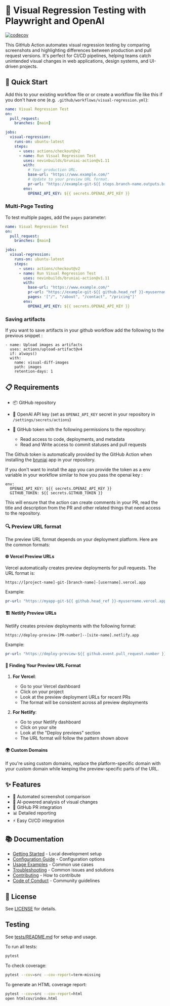 # 🎨 Visual Regression Testing with Playwright and OpenAI

[![codecov](https://codecov.io/gh/nevinbuilds/bruniai-action/graph/badge.svg?token=83PQIAM92U)](https://codecov.io/gh/nevinbuilds/bruniai-action)

This GitHub Action automates visual regression testing by comparing screenshots and highlighting differences between production and pull request versions. It's perfect for CI/CD pipelines, helping teams catch unintended visual changes in web applications, design systems, and UI-driven projects.

## 🚀 Quick Start

Add this to your existing workflow file or or create a workflow file like this if you don't have one (e.g. `.github/workflows/visual-regression.yml`):

```yaml
name: Visual Regression Test
on:
  pull_request:
    branches: [main]

jobs:
  visual-regression:
    runs-on: ubuntu-latest
    steps:
      - uses: actions/checkout@v2
      - name: Run Visual Regression Test
        uses: nevinbuilds/bruniai-action@v1.11
        with:
          # Your production URL.
          base-url: "https://www.example.com/"
          # Update to your preview URL format.
          pr-url: "https://example-git-${{ steps.branch-name.outputs.branch_name }}-{{github.actor}}.vercel.app"
        env:
          OPENAI_API_KEY: ${{ secrets.OPENAI_API_KEY }}
```

### Multi-Page Testing

To test multiple pages, add the `pages` parameter:

```yaml
name: Visual Regression Test
on:
  pull_request:
    branches: [main]

jobs:
  visual-regression:
    runs-on: ubuntu-latest
    steps:
      - uses: actions/checkout@v2
      - name: Run Visual Regression Test
        uses: nevinbuilds/bruniai-action@v1.11
        with:
          base-url: "https://www.example.com/"
          pr-url: "https://example-git-${{ github.head_ref }}-myusername.vercel.app"
          pages: '["/", "/about", "/contact", "/pricing"]'
        env:
          OPENAI_API_KEY: ${{ secrets.OPENAI_API_KEY }}
```

### Saving artifacts

If you want to save artifacts in your github workflow add the following to the previous snippet :

```
- name: Upload images as artifacts
  uses: actions/upload-artifact@v4
  if: always()
  with:
    name: visual-diff-images
    path: images
    retention-days: 1
```

## 📋 Requirements

- 📦 GitHub repository
- 🔑 OpenAI API key (set as `OPENAI_API_KEY` secret in your repository in `/settings/secrets/actions`)
- 🔐 GitHub token with the following permissions to the repository:

  - Read access to code, deployments, and metadata
  - Read and Write access to commit statuses and pull requests

The Github token is automatically provided by the GitHub Action when installing the [bruniai](https://github.com/apps/bruniai) app in your repository.

If you don't want to install the app you can provide the token as a env variable in your workflow similar to how you pass the openai key :

```
env:
  OPENAI_API_KEY: ${{ secrets.OPENAI_API_KEY }}
  GITHUB_TOKEN: ${{ secrets.GITHUB_TOKEN }}
```

This will ensure that the action can create comments in your PR, read the title and description from the PR and other related things that need access to the repository.

### 🔍 Preview URL format

The preview URL format depends on your deployment platform. Here are the common formats:

#### 🌐 Vercel Preview URLs

Vercel automatically creates preview deployments for pull requests. The URL format is:

```
https://[project-name]-git-[branch-name]-[username].vercel.app
```

Example:

```yaml
pr-url: "https://myapp-git-${{ github.head_ref }}-myusername.vercel.app"
```

#### 🏗️ Netlify Preview URLs

Netlify creates preview deployments with the following format:

```
https://deploy-preview-[PR-number]--[site-name].netlify.app
```

Example:

```yaml
pr-url: "https://deploy-preview-${{ github.event.pull_request.number }}--myapp.netlify.app"
```

#### 🔎 Finding Your Preview URL Format

1. **For Vercel**:

   - Go to your Vercel dashboard
   - Click on your project
   - Look at the preview deployment URLs for recent PRs
   - The format will be consistent across all preview deployments

2. **For Netlify**:
   - Go to your Netlify dashboard
   - Click on your site
   - Look at the "Deploy previews" section
   - The URL format will follow the pattern shown above

#### 🌍 Custom Domains

If you're using custom domains, replace the platform-specific domain with your custom domain while keeping the preview-specific parts of the URL.

## ✨ Features

- 📸 Automated screenshot comparison
- 🤖 AI-powered analysis of visual changes
- 🔄 GitHub PR integration
- 📊 Detailed reporting
- ⚡ Easy CI/CD integration

## 📚 Documentation

- [Getting Started](docs/getting-started.md) - Local development setup
- [Configuration Guide](docs/configuration.md) - Configuration options
- [Usage Examples](docs/usage-examples.md) - Common use cases
- [Troubleshooting](docs/troubleshooting.md) - Common issues and solutions
- [Contributing](docs/contributing.md) - How to contribute
- [Code of Conduct](CODE_OF_CONDUCT.md) - Community guidelines

## 📄 License

See [LICENSE](LICENSE) for details.

## Testing

See [tests/README.md](tests/README.md) for setup and usage.

To run all tests:

```bash
pytest
```

To check coverage:

```bash
pytest --cov=src --cov-report=term-missing
```

To generate an HTML coverage report:

```bash
pytest --cov=src --cov-report=html
open htmlcov/index.html
```
